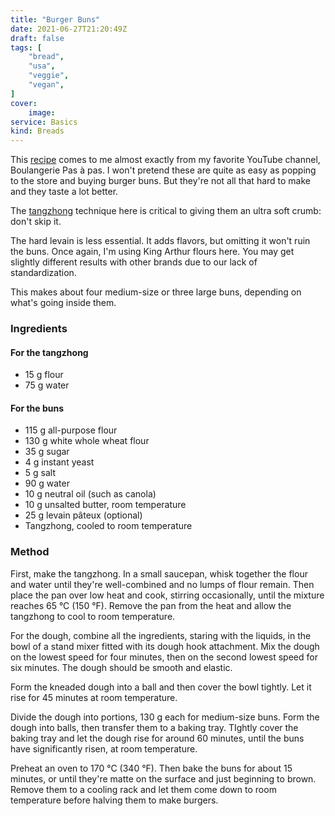 ```yaml
---
title: "Burger Buns"
date: 2021-06-27T21:20:49Z
draft: false
tags: [
    "bread",
    "usa",
    "veggie",
    "vegan",
]
cover:
    image: 
service: Basics
kind: Breads
---
```


This [recipe](https://www.youtube.com/watch?v=YOkZCTuGvs0) comes to me almost exactly from my favorite YouTube channel, Boulangerie Pas à pas. I won't pretend these are quite as easy as popping to the store and buying burger buns. But they're not all that hard to make and they taste a lot better.

The [tangzhong](https://www.kingarthurbaking.com/blog/2018/03/26/introduction-to-tangzhong) technique here is critical to giving them an ultra soft crumb: don't skip it.

The hard levain is less essential. It adds flavors, but omitting it won't ruin the buns. Once again, I'm using King Arthur flours here. You may get slightly different results with other brands due to our lack of standardization.

This makes about four medium-size or three large buns, depending on what's going inside them.

### Ingredients

#### For the tangzhong 

* 15 g flour
* 75 g water

#### For the buns

* 115 g all-purpose flour
* 130 g white whole wheat flour
* 35 g sugar
* 4 g instant yeast
* 5 g salt
* 90 g water
* 10 g neutral oil (such as canola)
* 10 g unsalted butter, room temperature
* 25 g levain pâteux (optional)
* Tangzhong, cooled to room temperature

### Method

First, make the tangzhong. In a small saucepan, whisk together the flour and water until they're well-combined and no lumps of flour remain. Then place the pan over low heat and cook, stirring occasionally, until the mixture reaches 65 °C (150 °F). Remove the pan from the heat and allow the tangzhong to cool to room temperature.

For the dough, combine all the ingredients, staring with the liquids, in the bowl of a stand mixer fitted with its dough hook attachment. Mix the dough on the lowest speed for four minutes, then on the second lowest speed for six minutes. The dough should be smooth and elastic.

Form the kneaded dough into a ball and then cover the bowl tightly. Let it rise for 45 minutes at room temperature.

Divide the dough into portions, 130 g each for medium-size buns. Form the dough into balls, then transfer them to a baking tray. TIghtly cover the baking tray and let the dough rise for around 60 minutes, until the buns have significantly risen, at room temperature.

Preheat an oven to 170 °C (340 °F). Then bake the buns for about 15 minutes, or until they're matte on the surface and just beginning to brown. Remove them to a cooling rack and let them come down to room temperature before halving them to make burgers.
